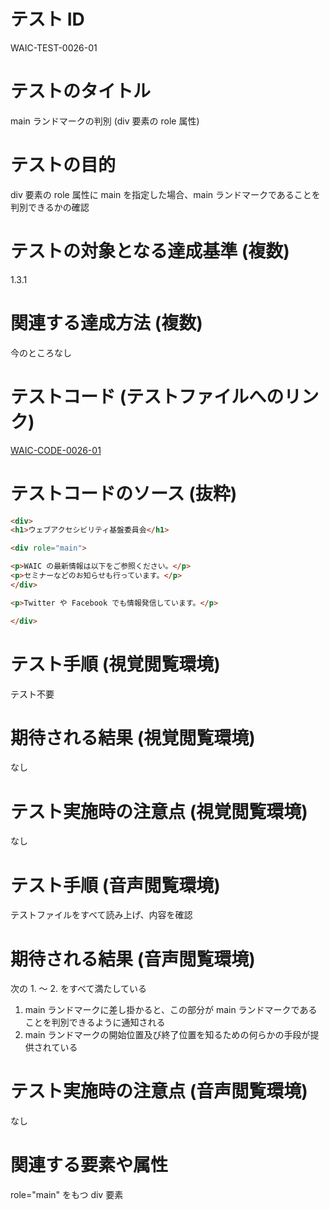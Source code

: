 # テスト ID

WAIC-TEST-0026-01

# テストのタイトル

main ランドマークの判別 (div 要素の role 属性)

# テストの目的

div 要素の role 属性に main を指定した場合、main ランドマークであることを判別できるかの確認

# テストの対象となる達成基準 (複数)

1.3.1

# 関連する達成方法 (複数)

今のところなし

# テストコード (テストファイルへのリンク)

[WAIC-CODE-0026-01](https://waic.github.io/as_test/WAIC-CODE/WAIC-CODE-0026-01.html)

# テストコードのソース (抜粋)

```html
<div>
<h1>ウェブアクセシビリティ基盤委員会</h1>

<div role="main">

<p>WAIC の最新情報は以下をご参照ください。</p>
<p>セミナーなどのお知らせも行っています。</p>
</div>

<p>Twitter や Facebook でも情報発信しています。</p>

</div>

```

# テスト手順 (視覚閲覧環境)

テスト不要

# 期待される結果 (視覚閲覧環境)

なし

# テスト実施時の注意点 (視覚閲覧環境)

なし

# テスト手順 (音声閲覧環境)

テストファイルをすべて読み上げ、内容を確認

# 期待される結果 (音声閲覧環境)

次の 1. 〜 2. をすべて満たしている

1. main ランドマークに差し掛かると、この部分が main ランドマークであることを判別できるように通知される
2. main ランドマークの開始位置及び終了位置を知るための何らかの手段が提供されている

# テスト実施時の注意点 (音声閲覧環境)

なし

# 関連する要素や属性

role="main" をもつ div 要素
